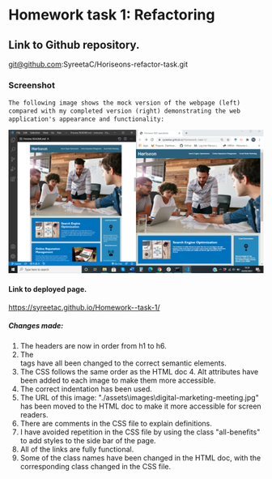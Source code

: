 # Homework task 1: Refactoring

## Link to Github repository.

git@github.com:SyreetaC/Horiseons-refactor-task.git

### Screenshot

    The following image shows the mock version of the webpage (left) compared with my completed version (right) demonstrating the web application's appearance and functionality:

![Screenshot-Horiseons](./assets/Screenshot-Horiseons.png)

#### Link to deployed page.

https://syreetac.github.io/Homework--task-1/

##### Changes made:

1. The headers are now in order from h1 to h6.
2. The <div></div> tags have all been changed to the correct semantic elements.
3. The CSS follows the same order as the HTML doc 4. Alt attributes have been added to each image to make them more accessible.
4. The correct indentation has been used.
5. The URL of this image: "./assets\images\digital-marketing-meeting.jpg" has been moved to the HTML doc to make it more accessible for screen readers.
6. There are comments in the CSS file to explain definitions.
7. I have avoided repetition in the CSS file by using the class "all-benefits" to add styles to the side bar of the page.
8. All of the links are fully functional.
9. Some of the class names have been changed in the HTML doc, with the corresponding class changed in the CSS file.
